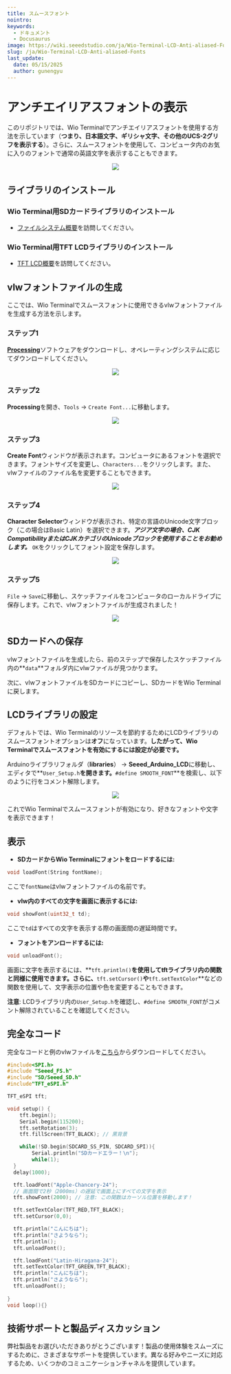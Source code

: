 ```yaml
---
title: スムースフォント
nointro:
keywords:
  - ドキュメント
  - Docusaurus
image: https://wiki.seeedstudio.com/ja/Wio-Terminal-LCD-Anti-aliased-Fonts./
slug: /ja/Wio-Terminal-LCD-Anti-aliased-Fonts
last_update:
  date: 05/15/2025
  author: gunengyu
---
```



# アンチエイリアスフォントの表示

このリポジトリでは、Wio Terminalでアンチエイリアスフォントを使用する方法を示しています（**つまり、日本語文字、ギリシャ文字、その他のUCS-2グリフを表示する**）。さらに、スムースフォントを使用して、コンピュータ内のお気に入りのフォントで通常の英語文字を表示することもできます。

<div align="center"><img width={600} src="https://files.seeedstudio.com/wiki/Wio-Terminal/img/20200117131650.gif" /></div>

## ライブラリのインストール

### Wio Terminal用SDカードライブラリのインストール

- [ファイルシステム概要](https://wiki.seeedstudio.com/ja/Wio-Terminal-FS-Overview/)を訪問してください。

### Wio Terminal用TFT LCDライブラリのインストール

- [TFT LCD概要](https://wiki.seeedstudio.com/ja/Wio-Terminal-LCD-Overview/)を訪問してください。

## vlwフォントファイルの生成

ここでは、Wio Terminalでスムースフォントに使用できるvlwフォントファイルを生成する方法を示します。

### ステップ1

[**Processing**](https://processing.org/)ソフトウェアをダウンロードし、オペレーティングシステムに応じてダウンロードしてください。

<div align="center"><img src="https://files.seeedstudio.com/wiki/Wio-Terminal/img/20200117095509.jpg" /></div>

### ステップ2

**Processing**を開き、`Tools` -> `Create Font...`に移動します。

<div align="center"><img src="https://files.seeedstudio.com/wiki/Wio-Terminal/img/20200117100029.jpg" /></div>

### ステップ3

**Create Font**ウィンドウが表示されます。コンピュータにあるフォントを選択できます。フォントサイズを変更し、`Characters...`をクリックします。また、vlwファイルのファイル名を変更することもできます。

<div align="center"><img width={600} src="https://files.seeedstudio.com/wiki/Wio-Terminal/img/20200117100808.jpg" /></div>

### ステップ4

**Character Selector**ウィンドウが表示され、特定の言語のUnicode文字ブロック（この場合はBasic Latin）を選択できます。***アジア文字の場合、CJK CompatibilityまたはCJKカテゴリのUnicodeブロックを使用することをお勧めします。*** `OK`をクリックしてフォント設定を保存します。

<div align="center"><img width={500} src="https://files.seeedstudio.com/wiki/Wio-Terminal/img/20200117104728.jpg" /></div>

### ステップ5

`File` -> `Save`に移動し、スケッチファイルをコンピュータのローカルドライブに保存します。これで、vlwフォントファイルが生成されました！

<div align="center"><img width={500} src="https://files.seeedstudio.com/wiki/Wio-Terminal/img/20200117105224.jpg" /></div>

## SDカードへの保存

vlwフォントファイルを生成したら、前のステップで保存したスケッチファイル内の**`data`**フォルダ内にvlwファイルが見つかります。

次に、vlwフォントファイルをSDカードにコピーし、SDカードをWio Terminalに戻します。

## LCDライブラリの設定

デフォルトでは、Wio Terminalのリソースを節約するためにLCDライブラリのスムースフォントオプションは**オフ**になっています。**したがって、Wio Terminalでスムースフォントを有効にするには設定が必要です。**

Arduinoライブラリフォルダ（**libraries**） -> **Seeed_Arduino_LCD**に移動し、エディタで**`User_Setup.h`**を開きます。**`#define SMOOTH_FONT`**を検索し、以下のように行をコメント解除します。

<div align="center"><img width={500} src="https://files.seeedstudio.com/wiki/Wio-Terminal/img/smoothFont.png" /></div>

これでWio Terminalでスムースフォントが有効になり、好きなフォントや文字を表示できます！

## 表示

- **SDカードからWio Terminalにフォントをロードするには:**

```cpp
void loadFont(String fontName);
```

ここで`fontName`はvlwフォントファイルの名前です。

- **vlw内のすべての文字を画面に表示するには:**

```cpp
void showFont(uint32_t td);
```

ここで`td`はすべての文字を表示する際の画面間の遅延時間です。

- **フォントをアンロードするには:**

```cpp
void unloadFont();
```

画面に文字を表示するには、**`tft.println()`**を使用してtftライブラリ内の関数と同様に使用できます。さらに、**`tft.setCursor()`**や**`tft.setTextColor`**などの関数を使用して、文字表示の位置や色を変更することもできます。

**注意**: LCDライブラリ内の`User_Setup.h`を確認し、`#define SMOOTH_FONT`がコメント解除されていることを確認してください。

## 完全なコード

完全なコードと例のvlwファイルを[こちら](https://files.seeedstudio.com/wiki/Wio-Terminal/res/JanpaneseFonts.zip)からダウンロードしてください。

```cpp
#include<SPI.h>
#include "Seeed_FS.h"
#include "SD/Seeed_SD.h"
#include"TFT_eSPI.h"

TFT_eSPI tft;

void setup() {
    tft.begin();
    Serial.begin(115200);
    tft.setRotation(3);
    tft.fillScreen(TFT_BLACK); // 黒背景

    while(!SD.begin(SDCARD_SS_PIN, SDCARD_SPI)){
        Serial.println("SDカードエラー！\n");
        while(1);
  }
  delay(1000);

  tft.loadFont("Apple-Chancery-24");
  // 画面間で2秒（2000ms）の遅延で画面上にすべての文字を表示
  tft.showFont(2000); // 注意: この関数はカーソル位置を移動します！

  tft.setTextColor(TFT_RED,TFT_BLACK);
  tft.setCursor(0,0);

  tft.println("こんにちは");
  tft.println("さようなら");
  tft.println();
  tft.unloadFont();

  tft.loadFont("Latin-Hiragana-24");
  tft.setTextColor(TFT_GREEN,TFT_BLACK);
  tft.println("こんにちは");
  tft.println("さようなら");
  tft.unloadFont();
  
}
void loop(){}
```

## 技術サポートと製品ディスカッション

弊社製品をお選びいただきありがとうございます！製品の使用体験をスムーズにするために、さまざまなサポートを提供しています。異なる好みやニーズに対応するため、いくつかのコミュニケーションチャネルを提供しています。

<div class="button_tech_support_container">
<a href="https://forum.seeedstudio.com/" class="button_forum"></a> 
<a href="https://www.seeedstudio.com/contacts" class="button_email"></a>
</div>

<div class="button_tech_support_container">
<a href="https://discord.gg/eWkprNDMU7" class="button_discord"></a> 
<a href="https://github.com/Seeed-Studio/wiki-documents/discussions/69" class="button_discussion"></a>
</div>